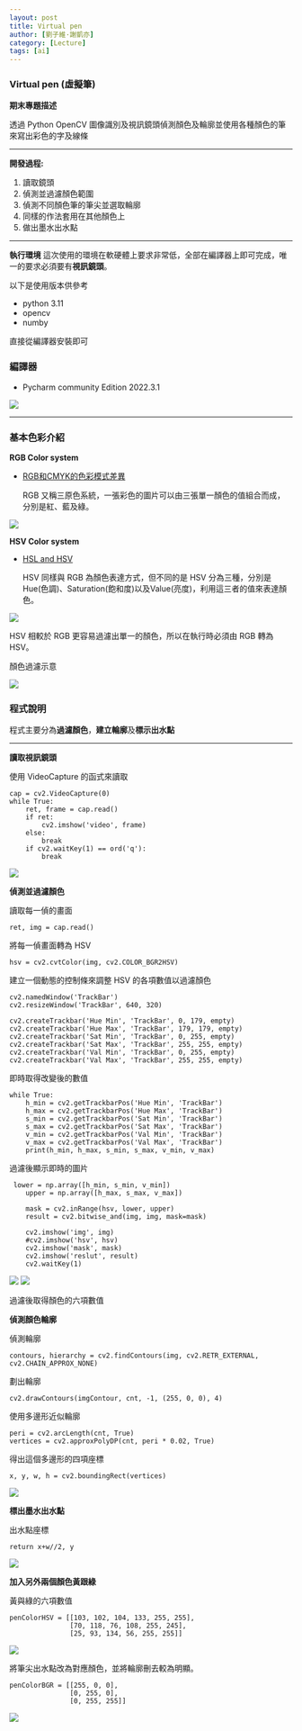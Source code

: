 ```yaml
---
layout: post
title: Virtual pen
author: [劉子維·謝凱亦]
category: [Lecture]
tags: [ai]
---
```

### Virtual pen (虛擬筆)
**期末專題描述**

透過 Python OpenCV 圖像識別及視訊鏡頭偵測顏色及輪廓並使用各種顏色的筆來寫出彩色的字及線條

---
**開發過程:**

1. 讀取鏡頭
2. 偵測並過濾顏色範圍
3. 偵測不同顏色筆的筆尖並選取輪廓
4. 同樣的作法套用在其他顏色上
5. 做出墨水出水點

---
**執行環境**
 這次使用的環境在軟硬體上要求非常低，全部在編譯器上即可完成，唯一的要求必須要有**視訊鏡頭**。
 
 以下是使用版本供參考
 
 * python 3.11
 * opencv
 * numby
 
 直接從編譯器安裝即可

### 編譯器

* Pycharm community Edition 2022.3.1

![](https://scontent.ftpe7-1.fna.fbcdn.net/v/t1.15752-9/322738771_468128355307488_1754149219618568078_n.png?_nc_cat=106&ccb=1-7&_nc_sid=ae9488&_nc_ohc=efMgIWEhYmgAX9CGJn3&_nc_ht=scontent.ftpe7-1.fna&oh=03_AdTdn_6JR2vHp8_GjdyfXD39_Y0KovOau5H9lbCowRvOoQ&oe=63D8FFA9)

----
### 基本色彩介紹
**RGB Color system**
* [RGB和CMYK的色彩模式差異](https://jessielab.com/rgb%E5%92%8Ccmyk%E7%9A%84%E8%89%B2%E5%BD%A9%E6%A8%A1%E5%BC%8F%E5%B7%AE%E7%95%B0%EF%BC%8C%E9%97%9C%E6%96%BC%E8%A8%AD%E8%A8%88%E9%87%8D%E8%A6%81%E7%9A%84%E5%B0%8F%E4%BA%8B/)

  RGB 又稱三原色系統，一張彩色的圖片可以由三張單一顏色的值組合而成，分別是紅、藍及綠。

![](https://scontent.ftpe7-4.fna.fbcdn.net/v/t1.15752-9/322322337_703527114646949_6883571111480502282_n.png?_nc_cat=103&ccb=1-7&_nc_sid=ae9488&_nc_ohc=cFieXciHPtAAX__oWB5&_nc_ht=scontent.ftpe7-4.fna&oh=03_AdT_tv_vdrpk56JivEbQF6EtXoVLydF8H-sfGQWltZJYMQ&oe=63D910D9)

**HSV Color system**
* [HSL and HSV](https://zh.wikipedia.org/zh-tw/HSL%E5%92%8CHSV%E8%89%B2%E5%BD%A9%E7%A9%BA%E9%97%B4)

  HSV 同樣與 RGB 為顏色表達方式，但不同的是 HSV 分為三種，分別是 Hue(色調)、Saturation(飽和度)以及Value(亮度)，利用這三者的值來表達顏色。

![](https://scontent.ftpe7-4.fna.fbcdn.net/v/t1.15752-9/322600269_717995306710863_4803001096202598556_n.png?_nc_cat=105&ccb=1-7&_nc_sid=ae9488&_nc_ohc=sDNiSE6LbUcAX82Vkhg&_nc_ht=scontent.ftpe7-4.fna&oh=03_AdS4mmYV-2f3Sq505-m5akTltBLcE-l3S81RT-aoxRYWVg&oe=63D91924)

  HSV 相較於 RGB 更容易過濾出單一的顏色，所以在執行時必須由 RGB 轉為 HSV。

  顏色過濾示意

![](https://scontent.ftpe7-1.fna.fbcdn.net/v/t1.15752-9/322354254_830394458021770_6704450352573886447_n.png?_nc_cat=100&ccb=1-7&_nc_sid=ae9488&_nc_ohc=OSdzHaTS4k0AX9jWMCG&_nc_ht=scontent.ftpe7-1.fna&oh=03_AdQXDVlsp40xWDjXAbbHnn_yLnaFkxDlN3H-leleIjk0_g&oe=63D90719)

### 程式說明

程式主要分為**過濾顏色**，**建立輪廓**及**標示出水點**

---

**讀取視訊鏡頭**

  使用 VideoCapture 的函式來讀取
```
cap = cv2.VideoCapture(0)
while True:
    ret, frame = cap.read()
    if ret:
        cv2.imshow('video', frame)
    else:
        break
    if cv2.waitKey(1) == ord('q'):
        break
 ```
![](https://scontent.ftpe7-1.fna.fbcdn.net/v/t1.15752-9/321890406_932923970928537_9062583774154398667_n.png?_nc_cat=106&ccb=1-7&_nc_sid=ae9488&_nc_ohc=uqR-JeAt938AX_5DzXS&_nc_ht=scontent.ftpe7-1.fna&oh=03_AdQUuZdZdF2udRFf1ZnaoYWVdP01YknRpuMNmpAY-j-yzg&oe=63D927D1)

**偵測並過濾顏色**

讀取每一偵的畫面
```
ret, img = cap.read()
```
將每一偵畫面轉為 HSV
```
hsv = cv2.cvtColor(img, cv2.COLOR_BGR2HSV)
```
建立一個動態的控制條來調整 HSV 的各項數值以過濾顏色
```
cv2.namedWindow('TrackBar')
cv2.resizeWindow('TrackBar', 640, 320)

cv2.createTrackbar('Hue Min', 'TrackBar', 0, 179, empty)
cv2.createTrackbar('Hue Max', 'TrackBar', 179, 179, empty)
cv2.createTrackbar('Sat Min', 'TrackBar', 0, 255, empty)
cv2.createTrackbar('Sat Max', 'TrackBar', 255, 255, empty)
cv2.createTrackbar('Val Min', 'TrackBar', 0, 255, empty)
cv2.createTrackbar('Val Max', 'TrackBar', 255, 255, empty)
```
即時取得改變後的數值
```
while True:
    h_min = cv2.getTrackbarPos('Hue Min', 'TrackBar')
    h_max = cv2.getTrackbarPos('Hue Max', 'TrackBar')
    s_min = cv2.getTrackbarPos('Sat Min', 'TrackBar')
    s_max = cv2.getTrackbarPos('Sat Max', 'TrackBar')
    v_min = cv2.getTrackbarPos('Val Min', 'TrackBar')
    v_max = cv2.getTrackbarPos('Val Max', 'TrackBar')
    print(h_min, h_max, s_min, s_max, v_min, v_max)
```
過濾後顯示即時的圖片
```
 lower = np.array([h_min, s_min, v_min])
    upper = np.array([h_max, s_max, v_max])

    mask = cv2.inRange(hsv, lower, upper)
    result = cv2.bitwise_and(img, img, mask=mask)

    cv2.imshow('img', img)
    #cv2.imshow('hsv', hsv)
    cv2.imshow('mask', mask)
    cv2.imshow('reslut', result)
    cv2.waitKey(1)
```
![](https://scontent.xx.fbcdn.net/v/t1.15752-9/322262274_720590975999374_8670511542716617065_n.png?stp=dst-png_p206x206&_nc_cat=108&ccb=1-7&_nc_sid=aee45a&_nc_ohc=BEFXQJtc2MEAX9JWr_E&_nc_ad=z-m&_nc_cid=0&_nc_ht=scontent.xx&oh=03_AdS7IykRQxlnY7ezXX7RlxGMErnBn9g_hh73G0E1uPyGFQ&oe=63D91C50)              ![](https://scontent.xx.fbcdn.net/v/t1.15752-9/321977649_730547511840179_1477310677725218409_n.png?stp=dst-png_p206x206&_nc_cat=106&ccb=1-7&_nc_sid=aee45a&_nc_ohc=2aJJ-c8voYEAX_a6tYf&_nc_ad=z-m&_nc_cid=0&_nc_ht=scontent.xx&oh=03_AdTAq-5lmV5G_vRcYKTlaf5z8ftamZE83AaXsE6eaiMPDQ&oe=63D918CB)

過濾後取得顏色的六項數值

**偵測顏色輪廓**

偵測輪廓
```
contours, hierarchy = cv2.findContours(img, cv2.RETR_EXTERNAL, cv2.CHAIN_APPROX_NONE)
```
劃出輪廓
```
cv2.drawContours(imgContour, cnt, -1, (255, 0, 0), 4)
```
使用多邊形近似輪廓
```
peri = cv2.arcLength(cnt, True)
vertices = cv2.approxPolyDP(cnt, peri * 0.02, True)
```
得出這個多邊形的四項座標
```
x, y, w, h = cv2.boundingRect(vertices)
```
![](https://scontent.xx.fbcdn.net/v/t1.15752-9/322854187_2286169691550731_3726623165607082009_n.png?stp=dst-png_p206x206&_nc_cat=102&ccb=1-7&_nc_sid=aee45a&_nc_ohc=5goDnG_ThX8AX-4lTE8&_nc_ad=z-m&_nc_cid=0&_nc_ht=scontent.xx&oh=03_AdRLKe6Z2-DhgMmZ7Q5uibmCS6DmXCzN5YFcKfo8ujvopg&oe=63D93F53)

**標出墨水出水點**

出水點座標

```
return x+w//2, y
```
![](https://scontent.xx.fbcdn.net/v/t1.15752-9/318450774_869177634320911_6055296241311174056_n.png?stp=dst-png_p206x206&_nc_cat=100&ccb=1-7&_nc_sid=aee45a&_nc_ohc=3n0tuGzf-WsAX_Cf7Zw&_nc_ad=z-m&_nc_cid=0&_nc_ht=scontent.xx&oh=03_AdQktIDO0lSP2uiN19VXlbm0bFCvjL8I8YqxBEd7VbYFGQ&oe=63D94401)

**加入另外兩個顏色黃跟綠**

黃與綠的六項數值
```
penColorHSV = [[103, 102, 104, 133, 255, 255],
               [70, 118, 76, 108, 255, 245],
               [25, 93, 134, 56, 255, 255]]
```
![](https://scontent.xx.fbcdn.net/v/t1.15752-9/316841778_708471490659550_2012643439193290649_n.png?stp=dst-png_p206x206&_nc_cat=106&ccb=1-7&_nc_sid=aee45a&_nc_ohc=iBeck9iqxq0AX-hdpQG&_nc_ad=z-m&_nc_cid=0&_nc_ht=scontent.xx&oh=03_AdSjP-96o5HSjmN9r1qBi5-QyPns-yey7BY0M894oXWDKg&oe=63D92D84)

將筆尖出水點改為對應顏色，並將輪廓刪去較為明顯。
```
penColorBGR = [[255, 0, 0],
               [0, 255, 0],
               [0, 255, 255]]
```
![](https://scontent.xx.fbcdn.net/v/t1.15752-9/319130721_533708955361233_6011164299438475289_n.png?stp=dst-png_p206x206&_nc_cat=103&ccb=1-7&_nc_sid=aee45a&_nc_ohc=K4vb1NT_gPcAX-FVTIl&_nc_ad=z-m&_nc_cid=0&_nc_ht=scontent.xx&oh=03_AdQrWCS_y8fsfgaQyt3pYWgfSysHJsAcL23PzYireqFnoA&oe=63D93092)

